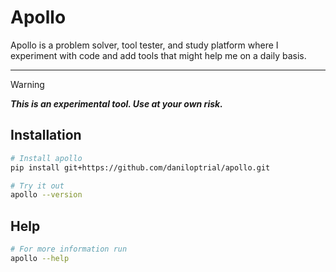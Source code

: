 # Apollo

Apollo is a problem solver, tool tester, and study platform where I experiment with code and add tools that might help me on a daily basis.

---

> [!Warning]
> ***This is an experimental tool. Use at your own risk.***

## Installation
```sh
# Install apollo
pip install git+https://github.com/daniloptrial/apollo.git

# Try it out
apollo --version
```

## Help
```sh
# For more information run
apollo --help
```
